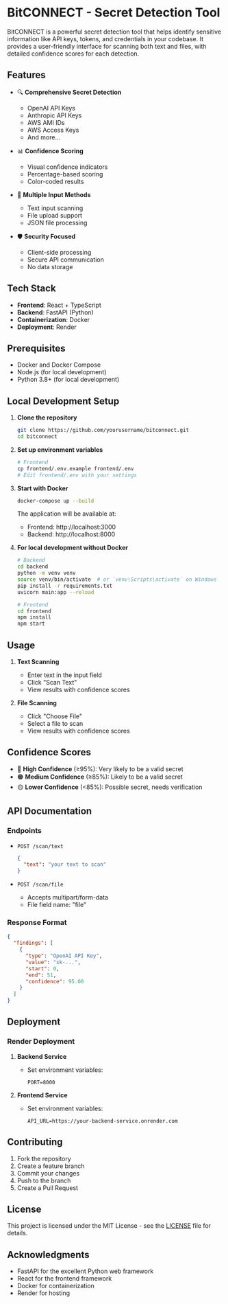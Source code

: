 # BitCONNECT - Secret Detection Tool

BitCONNECT is a powerful secret detection tool that helps identify sensitive information like API keys, tokens, and credentials in your codebase. It provides a user-friendly interface for scanning both text and files, with detailed confidence scores for each detection.

## Features

- 🔍 **Comprehensive Secret Detection**
  - OpenAI API Keys
  - Anthropic API Keys
  - AWS AMI IDs
  - AWS Access Keys
  - And more...

- 📊 **Confidence Scoring**
  - Visual confidence indicators
  - Percentage-based scoring
  - Color-coded results

- 📝 **Multiple Input Methods**
  - Text input scanning
  - File upload support
  - JSON file processing

- 🛡️ **Security Focused**
  - Client-side processing
  - Secure API communication
  - No data storage

## Tech Stack

- **Frontend**: React + TypeScript
- **Backend**: FastAPI (Python)
- **Containerization**: Docker
- **Deployment**: Render

## Prerequisites

- Docker and Docker Compose
- Node.js (for local development)
- Python 3.8+ (for local development)

## Local Development Setup

1. **Clone the repository**
   ```bash
   git clone https://github.com/yourusername/bitconnect.git
   cd bitconnect
   ```

2. **Set up environment variables**
   ```bash
   # Frontend
   cp frontend/.env.example frontend/.env
   # Edit frontend/.env with your settings
   ```

3. **Start with Docker**
   ```bash
   docker-compose up --build
   ```
   The application will be available at:
   - Frontend: http://localhost:3000
   - Backend: http://localhost:8000

4. **For local development without Docker**
   ```bash
   # Backend
   cd backend
   python -m venv venv
   source venv/bin/activate  # or `venv\Scripts\activate` on Windows
   pip install -r requirements.txt
   uvicorn main:app --reload

   # Frontend
   cd frontend
   npm install
   npm start
   ```

## Usage

1. **Text Scanning**
   - Enter text in the input field
   - Click "Scan Text"
   - View results with confidence scores

2. **File Scanning**
   - Click "Choose File"
   - Select a file to scan
   - View results with confidence scores

## Confidence Scores

- 🔴 **High Confidence** (≥95%): Very likely to be a valid secret
- 🟠 **Medium Confidence** (≥85%): Likely to be a valid secret
- 🟡 **Lower Confidence** (<85%): Possible secret, needs verification

## API Documentation

### Endpoints

- `POST /scan/text`
  ```json
  {
    "text": "your text to scan"
  }
  ```

- `POST /scan/file`
  - Accepts multipart/form-data
  - File field name: "file"

### Response Format
```json
{
  "findings": [
    {
      "type": "OpenAI API Key",
      "value": "sk-...",
      "start": 0,
      "end": 51,
      "confidence": 95.00
    }
  ]
}
```

## Deployment

### Render Deployment

1. **Backend Service**
   - Set environment variables:
     ```
     PORT=8000
     ```

2. **Frontend Service**
   - Set environment variables:
     ```
     API_URL=https://your-backend-service.onrender.com
     ```

## Contributing

1. Fork the repository
2. Create a feature branch
3. Commit your changes
4. Push to the branch
5. Create a Pull Request

## License

This project is licensed under the MIT License - see the [LICENSE](LICENSE) file for details.

## Acknowledgments

- FastAPI for the excellent Python web framework
- React for the frontend framework
- Docker for containerization
- Render for hosting 